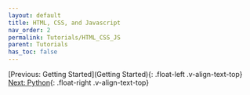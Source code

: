 ```yaml
---
layout: default
title: HTML, CSS, and Javascript
nav_order: 2
permalink: Tutorials/HTML_CSS_JS
parent: Tutorials
has_toc: false
---
```


[Previous: Getting Started](Getting Started){: .float-left .v-align-text-top}
[Next: Python](Python){: .float-right .v-align-text-top}
